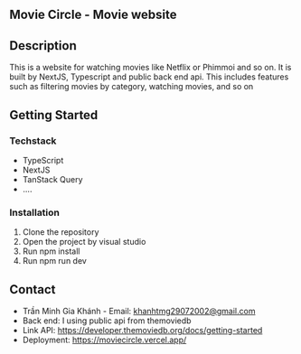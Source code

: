 ## Movie Circle - Movie website
## Description
This is a website for watching movies like Netflix or Phimmoi and so on. It is built by NextJS, Typescript and public back end api. This includes features such as filtering movies by category, watching movies, and so on
## Getting Started
### Techstack
- TypeScript
- NextJS
- TanStack Query
- ....
### Installation
1. Clone the repository
2. Open the project by visual studio
3. Run npm install
4. Run npm run dev
## Contact
- Trần Minh Gia Khánh - Email: khanhtmg29072002@gmail.com
- Back end: I using public api from themoviedb
- Link API: https://developer.themoviedb.org/docs/getting-started
- Deployment: https://moviecircle.vercel.app/
